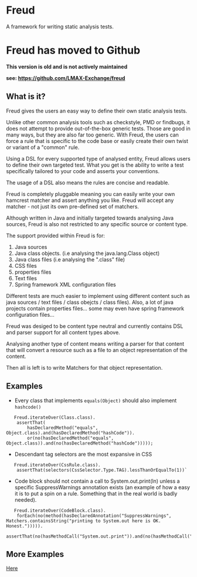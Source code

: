# Freud #

A framework for writing static analysis tests.

# Freud has moved to Github #

**This version is old and is not actively maintained**

**see: https://github.com/LMAX-Exchange/freud**


## What is it? ##

Freud gives the users an easy way to define their own static analysis tests.

Unlike other common analysis tools such as checkstyle, PMD or findbugs, it does not attempt to provide out-of-the-box generic tests. Those are good in many ways, but they are also far too generic. With Freud, the users can force a rule that is specific to the code base or easily create their own twist or variant of a "common" rule.

Using a DSL for every supported type of analysed entity, Freud allows users to define their own targeted test. What you get is the ability to write a test specifically tailored to your code and asserts your conventions.

The usage of a DSL also means the rules are concise and readable.

Freud is completely pluggable meaning you can easily write your own hamcrest matcher and assert anything you like. Freud will accept any matcher - not just its own pre-defined set of matchers.

Although written in Java and initially targeted towards analysing Java sources, Freud is also not restricted to any specific source or content type.

The support provided within Freud is for:

  1. Java sources
  1. Java class objects. (i.e analysing the java.lang.Class object)
  1. Java class files (i.e analysing the ".class" file)
  1. CSS files
  1. properties files
  1. Text files
  1. Spring framework XML configuration files

Different tests are much easier to implement using different content such as java sources / text files / class obejcts / class files). Also, a lot of java projects contain properties files... some may even have spring framework configuration files...

Freud was desiged to be content type neutral and currently contains DSL and parser support for all content types above.

Analysing another type of content means writing a parser for that content that will convert a resource such as a file to an object representation of the content.

Then all is left is to write Matchers for that object representation.

## Examples ##

  * Every class that implements `equals(Object)` should also implement `hashcode()`

```
   Freud.iterateOver(Class.class).
	assertThat(  
		hasDeclaredMethod("equals", Object.class).and(hasDeclaredMethod("hashCode")).  
		or(no(hasDeclaredMethod("equals", Object.class)).and(no(hasDeclaredMethod("hashCode")))));
```

  * Descendant tag selectors are the most expansive in CSS

```
   Freud.iterateOver(CssRule.class).
	assertThat(selectors(CssSelector.Type.TAG).lessThanOrEqualTo(1))`  
```

  * Code block should not contain a call to System.out.print(ln) unless a specific SuppressWarnings annotation exists (an example of how a easy it is to put a spin on a rule. Something that in the real world is badly needed).

```
   Freud.iterateOver(CodeBlock.class).
	forEach(no(method(hasDeclaredAnnotation("SuppressWarnings", Matchers.containsString("printing to System.out here is OK. Honest."))))).  
	assertThat(no(hasMethodCall("System.out.print")).and(no(hasMethodCall("System.out.println"))))`  
```


## More Examples ##

[Here](https://code.google.com/p/freud/wiki/Examples)
